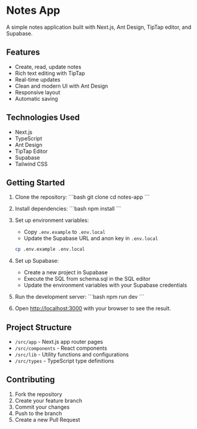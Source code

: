 # Notes App

A simple notes application built with Next.js, Ant Design, TipTap editor, and Supabase.

## Features

- Create, read, update notes
- Rich text editing with TipTap
- Real-time updates
- Clean and modern UI with Ant Design
- Responsive layout
- Automatic saving

## Technologies Used

- Next.js
- TypeScript
- Ant Design
- TipTap Editor
- Supabase
- Tailwind CSS

## Getting Started

1. Clone the repository:
\`\`\`bash
git clone <repository-url>
cd notes-app
\`\`\`

2. Install dependencies:
\`\`\`bash
npm install
\`\`\`

3. Set up environment variables:
   - Copy `.env.example` to `.env.local`
   - Update the Supabase URL and anon key in `.env.local`
   ```bash
   cp .env.example .env.local
   ```

4. Set up Supabase:
   - Create a new project in Supabase
   - Execute the SQL from schema.sql in the SQL editor
   - Update the environment variables with your Supabase credentials

4. Run the development server:
\`\`\`bash
npm run dev
\`\`\`

5. Open [http://localhost:3000](http://localhost:3000) with your browser to see the result.

## Project Structure

- `/src/app` - Next.js app router pages
- `/src/components` - React components
- `/src/lib` - Utility functions and configurations
- `/src/types` - TypeScript type definitions

## Contributing

1. Fork the repository
2. Create your feature branch
3. Commit your changes
4. Push to the branch
5. Create a new Pull Request